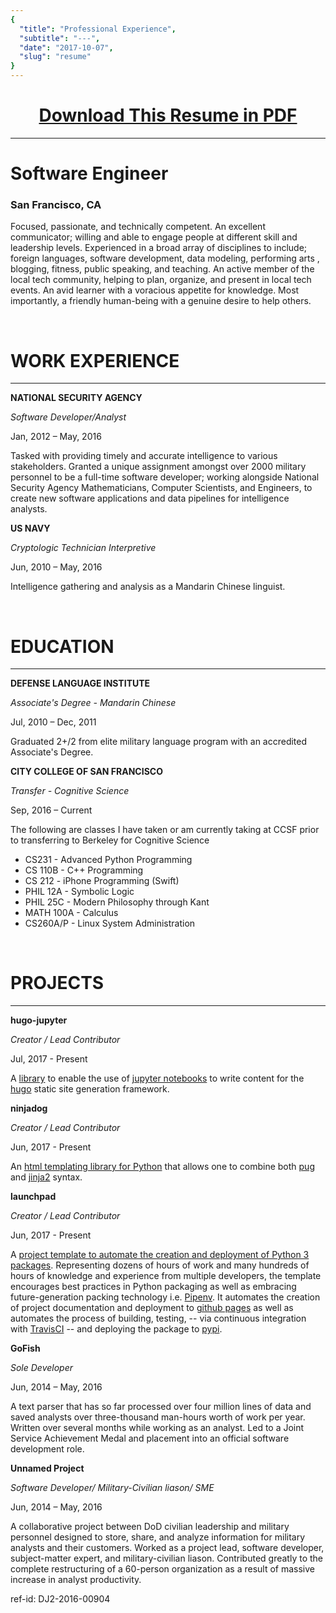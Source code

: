 ```yaml
---
{
  "title": "Professional Experience",
  "subtitle": "---",
  "date": "2017-10-07",
  "slug": "resume"
}
---
```

<!--more-->

<h1 align='center'><a href='/documents/resume.pdf'>Download This Resume in PDF</a></h1>

---

# Software Engineer
### San Francisco, CA

Focused, passionate, and technically competent. An excellent communicator; willing and able to engage people at different skill and leadership levels. Experienced in a broad array of disciplines to include; foreign languages, software development, data modeling, performing arts , blogging, fitness, public speaking, and teaching. An active member of the local tech community, helping to plan, organize, and present in local tech events. An avid learner with a voracious appetite for knowledge. Most importantly, a friendly human-being with a genuine desire to help others.

<br>

# WORK EXPERIENCE

---

**NATIONAL SECURITY AGENCY**

*Software Developer/Analyst*

Jan, 2012 – May, 2016

Tasked with providing timely and accurate intelligence to various stakeholders. Granted a unique assignment amongst over 2000 military personnel to be a full-time software developer; working alongside National Security Agency Mathematicians, Computer Scientists, and Engineers, to create new software applications and data pipelines for intelligence analysts.

**US NAVY**

*Cryptologic Technician Interpretive*

Jun, 2010 – May, 2016

Intelligence gathering and analysis as a Mandarin Chinese linguist.

<br>

# EDUCATION

---

**DEFENSE LANGUAGE INSTITUTE**

*Associate's Degree - Mandarin Chinese*


Jul, 2010 – Dec, 2011

Graduated 2+/2 from elite military language program with an accredited Associate's Degree.

**CITY COLLEGE OF SAN FRANCISCO**

*Transfer - Cognitive Science*

Sep, 2016 – Current

The following are classes I have taken or am currently taking at CCSF prior to transferring to Berkeley for Cognitive Science 

* CS231 - Advanced Python Programming 
* CS 110B - C++ Programming
* CS 212 - iPhone Programming (Swift)
* PHIL 12A - Symbolic Logic
* PHIL 25C - Modern Philosophy through Kant
* MATH 100A - Calculus
* CS260A/P - Linux System Administration

<br>

# PROJECTS

---

**hugo-jupyter**

*Creator / Lead Contributor*

Jul, 2017 - Present

A [library](https://github.com/knowsuchagency/hugo_jupyter) to enable the use of [jupyter notebooks](http://jupyter.org/) to write content for the [hugo](https://gohugo.io/) static site generation framework.


**ninjadog**

*Creator / Lead Contributor*

Jun, 2017 - Present

An [html templating library for Python](http://journalpanic.com/ninjadog/) that allows one to combine both [pug](https://github.com/pugjs/pug)
and [jinja2](https://github.com/pallets/jinja) syntax.


**launchpad**

*Creator / Lead Contributor*

Jun, 2017 - Present

A [project template to automate the creation and deployment of Python 3 packages](https://github.com/knowsuchagency/launchpad). Representing dozens of hours
of work and many hundreds of hours of knowledge and experience from multiple developers, the template encourages best practices in Python packaging as well as embracing future-generation packing technology i.e. [Pipenv](http://docs.pipenv.org/en/latest/). It automates the creation of project documentation and deployment to [github pages](https://pages.github.com/) as well as automates the process of building, testing, -- via continuous integration with [TravisCI](http://travis-ci.org/) -- and deploying the package to [pypi](https://pypi.org/).

**GoFish**

*Sole Developer*

Jun, 2014 – May, 2016

A text parser that has so far processed over four million lines of data and saved analysts over three-thousand man-hours worth of work per year. Written over several months while working as an analyst. Led to a Joint Service Achievement Medal and placement into an official software development role.

**Unnamed Project**

*Software Developer/ Military-Civilian liason/ SME*


Jun, 2014 – May, 2016

A collaborative project between DoD civilian leadership and military personnel designed to store, share, and analyze information for military analysts and their customers. Worked as a project lead, software developer, subject-matter expert, and military-civilian liason. Contributed greatly to the complete restructuring of a 60-person organization as a result of massive increase in analyst productivity.

ref-id: DJ2-2016-00904
